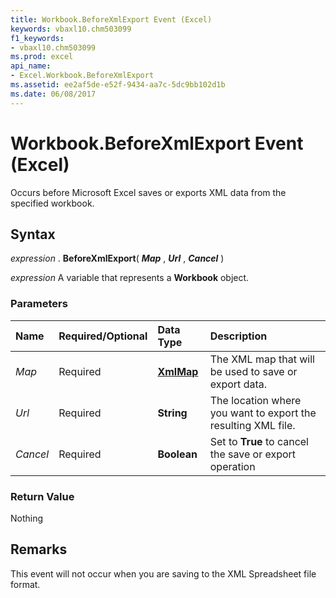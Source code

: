 ```yaml
---
title: Workbook.BeforeXmlExport Event (Excel)
keywords: vbaxl10.chm503099
f1_keywords:
- vbaxl10.chm503099
ms.prod: excel
api_name:
- Excel.Workbook.BeforeXmlExport
ms.assetid: ee2af5de-e52f-9434-aa7c-5dc9bb102d1b
ms.date: 06/08/2017
---
```



# Workbook.BeforeXmlExport Event (Excel)

Occurs before Microsoft Excel saves or exports XML data from the specified workbook.


## Syntax

 _expression_ . **BeforeXmlExport**( **_Map_** , **_Url_** , **_Cancel_** )

 _expression_ A variable that represents a **Workbook** object.


### Parameters



|**Name**|**Required/Optional**|**Data Type**|**Description**|
|:-----|:-----|:-----|:-----|
| _Map_|Required| **[XmlMap](Excel.XmlMap.md)**|The XML map that will be used to save or export data.|
| _Url_|Required| **String**|The location where you want to export the resulting XML file.|
| _Cancel_|Required| **Boolean**|Set to  **True** to cancel the save or export operation|

### Return Value

Nothing


## Remarks

This event will not occur when you are saving to the XML Spreadsheet file format.


